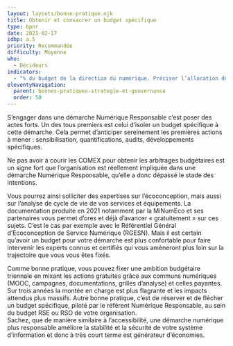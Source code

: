 ```yaml
---
layout: layouts/bonne-pratique.njk
title: Obtenir et consacrer un budget spécifique
type: bpnr
date: 2021-02-17
idbp: a.5
priority: Recommandée
difficulty: Moyenne
who:
  - Décideurs
indicators:
  - "% du budget de la direction du numérique. Préciser l’allocation de ce budget"
eleventyNavigation:
  parent: bonnes-pratiques-strategie-et-gouvernance
  order: 50
---
```


S’engager dans une démarche Numérique Responsable c’est poser des actes forts. Un des tous premiers est celui d’isoler un budget spécifique à cette démarche. Cela permet d’anticiper sereinement les premières actions à mener : sensibilisation, quantifications, audits, développements spécifiques.

Ne pas avoir à courir les COMEX pour obtenir les arbitrages budgétaires est un signe fort que l’organisation est réellement impliquée dans une démarche Numérique Responsable, qu’elle a donc dépassé le stade des intentions.

Vous pourrez ainsi solliciter des expertises sur l’écoconception, mais aussi sur l’analyse de cycle de vie de vos services et équipements. La documentation produite en 2021 notamment par la MiNumEco et ses partenaires vous permet d’ores et déjà d’avancer « gratuitement » sur ces sujets. C’est le cas par exemple avec le Référentiel Général d’Ecoconception de Service Numérique (RGESN). Mais il est certain qu’avoir un budget pour votre démarche est plus confortable pour faire intervenir les experts connus et certifiés qui vous amèneront plus loin sur la trajectoire que vous vous êtes fixés.

Comme bonne pratique, vous pouvez fixer une ambition budgétaire triennale en mixant les actions gratuites grâce aux communs numériques (MOOC, campagnes, documentations, grilles d’analyse) et celles payantes. Sur trois années la montée en charge est plus flagrante et les impacts attendus plus massifs.
Autre bonne pratique, c’est de réserver et de flécher un budget spécifique, piloté par le référent Numérique Responsable, au sein du budget RSE ou RSO de votre organisation.  
Sachez, que de manière similaire à l’accessibilité, une démarche numérique plus responsable améliore la stabilité et la sécurité de votre système d’information et donc à très court terme est générateur d’économies.



